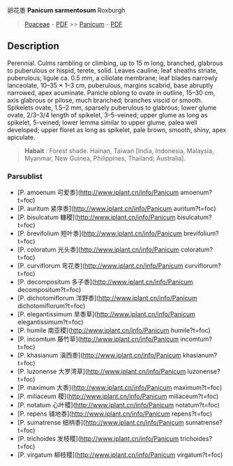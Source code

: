 卵花黍 **Panicum sarmentosum** Roxburgh

> [Poaceae](http://www.iplant.cn/info/Poaceae?t=foc) - [PDF](http://www.iplant.cn/foc/pdf/Poaceae.pdf) >> [Panicum](http://www.iplant.cn/info/Panicum?t=foc) - [PDF](http://www.iplant.cn/foc/pdf/Panicum.pdf)
## Description

Perennial. Culms rambling or climbing, up to 15 m long, branched, glabrous to puberulous or hispid, terete, solid. Leaves cauline; leaf sheaths striate, puberulous; ligule ca. 0.5 mm, a ciliolate membrane; leaf blades narrowly lanceolate, 10–35 × 1–3 cm, puberulous, margins scabrid, base abruptly narrowed, apex acuminate. Panicle oblong to ovate in outline, 15–30 cm, axis glabrous or pilose, much branched; branches viscid or smooth. Spikelets ovate, 1.5–2 mm, sparsely puberulous to glabrous; lower glume ovate, 2/3–3/4 length of spikelet, 3–5-veined; upper glume as long as spikelet, 5-veined; lower lemma similar to upper glume, palea well developed; upper floret as long as spikelet, pale brown, smooth, shiny, apex apiculate.

> **Habait** : 
> Forest shade. Hainan, Taiwan [India, Indonesia, Malaysia, Myanmar, New Guinea, Philippines, Thailand; Australia].

### Parsublist

* [P.  amoenum  可爱黍](http://www.iplant.cn/info/Panicum amoenum?t=foc)
* [P.  auritum  紧序黍](http://www.iplant.cn/info/Panicum auritum?t=foc)
* [P.  bisulcatum  糠稷](http://www.iplant.cn/info/Panicum bisulcatum?t=foc)
* [P.  brevifolium  短叶黍](http://www.iplant.cn/info/Panicum brevifolium?t=foc)
* [P.  coloratum  光头黍](http://www.iplant.cn/info/Panicum coloratum?t=foc)
* [P.  curviflorum  弯花黍](http://www.iplant.cn/info/Panicum curviflorum?t=foc)
* [P.  decompositum  多子黍](http://www.iplant.cn/info/Panicum decompositum?t=foc)
* [P.  dichotomiflorum  洋野黍](http://www.iplant.cn/info/Panicum dichotomiflorum?t=foc)
* [P.  elegantissimum  旱黍草](http://www.iplant.cn/info/Panicum elegantissimum?t=foc)
* [P.  humile  南亚稷](http://www.iplant.cn/info/Panicum humile?t=foc)
* [P.  incomtum  藤竹草](http://www.iplant.cn/info/Panicum incomtum?t=foc)
* [P.  khasianum  滇西黍](http://www.iplant.cn/info/Panicum khasianum?t=foc)
* [P.  luzonense  大罗湾草](http://www.iplant.cn/info/Panicum luzonense?t=foc)
* [P.  maximum  大黍](http://www.iplant.cn/info/Panicum maximum?t=foc)
* [P.  miliaceum  稷](http://www.iplant.cn/info/Panicum miliaceum?t=foc)
* [P.  notatum  心叶稷](http://www.iplant.cn/info/Panicum notatum?t=foc)
* [P.  repens  铺地黍](http://www.iplant.cn/info/Panicum repens?t=foc)
* [P.  sumatrense  细柄黍](http://www.iplant.cn/info/Panicum sumatrense?t=foc)
* [P.  trichoides  发枝稷](http://www.iplant.cn/info/Panicum trichoides?t=foc)
* [P.  virgatum  柳枝稷](http://www.iplant.cn/info/Panicum virgatum?t=foc)
